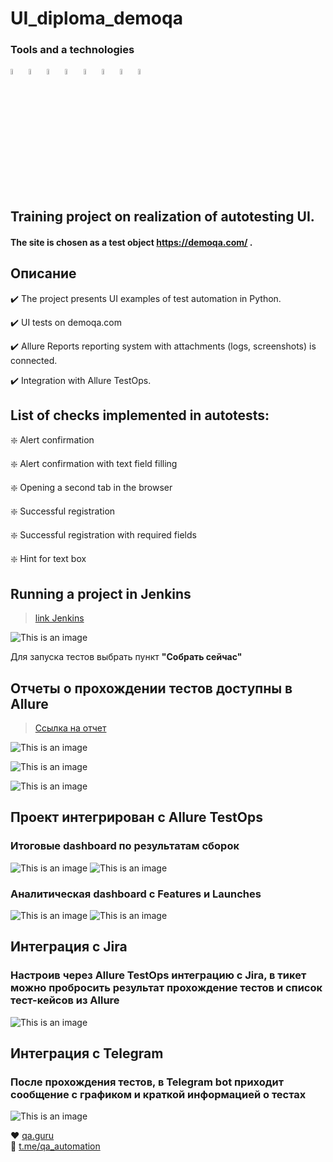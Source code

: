 # UI_diploma_demoqa
### Tools and a technologies
<p align="left">
<code><img width="5%" title="Python" src="https://upload.wikimedia.org/wikipedia/commons/thumb/0/0a/Python.svg/1024px-Python.svg.png"></code>
<code><img width="5%" title="Pycharm" src="https://upload.wikimedia.org/wikipedia/commons/thumb/1/1d/PyCharm_Icon.svg/1200px-PyCharm_Icon.svg.png"></code>
<code><img width="5%" title="Pytest" src="https://upload.wikimedia.org/wikipedia/commons/b/ba/Pytest_logo.svg"></code>
<code><img width="5%" title="Requests" src="https://upload.wikimedia.org/wikipedia/commons/a/aa/Requests_Python_Logo.png"></code>
<code><img width="5%" title="Allure Report" src="https://avatars.githubusercontent.com/u/5879127?s=200&v=4"></code>
<code><img width="5%" title="Allure TestOps" src="https://marketplace-cdn.atlassian.com/files/92e2d8c3-2a30-46c0-bf21-2453a4a270d3?fileType=image&mode=full-fit"></code>
<code><img width="5%" title="GitHub" src="https://cdn-icons-png.flaticon.com/512/25/25231.png"></code>
<code><img width="5%" title="Jenkins" src="https://avatars.githubusercontent.com/u/2520748?v=4"></code>
</code>
</p>


## Training project on realization of autotesting **UI**.<br/>
#### The site is chosen as a test object https://demoqa.com/ .<br/>

## Описание
:heavy_check_mark: The project presents UI examples of test automation in Python.

:heavy_check_mark: UI tests on demoqa.com

:heavy_check_mark: Allure Reports reporting system with attachments (logs, screenshots) is connected.

:heavy_check_mark: Integration with Allure TestOps.

## List of checks implemented in autotests:
:sparkle: Alert confirmation

:sparkle: Alert confirmation with text field filling

:sparkle: Opening a second tab in the browser

:sparkle: Successful registration

:sparkle: Successful registration with required fields

:sparkle: Hint for text box

## Running a project in Jenkins
> <a target="_blank" href="https://jenkins.autotests.cloud/job/ui_diploma_badmaeva/">link Jenkins</a>

![This is an image](/resourses/jenkins.png)

Для запуска тестов выбрать пункт **"Собрать сейчас"**

## Отчеты о прохождении тестов доступны в Allure
> <a target="_blank" href="https://jenkins.autotests.cloud/job/API_diploma/allure/">Ссылка на отчет</a>

![This is an image](/resourses/Allure_report.png)

![This is an image](/resourses/Allure_graphs.png)

![This is an image](/resourses/Allure_behaviors.png)

## Проект интегрирован с Allure TestOps

### Итоговые dashboard по результатам сборок
![This is an image](/resourses/AllureTestOps_dashboard.png)
![This is an image](/resourses/TestOps_testcases.png)


### Аналитическая dashboard с Features и Launches
![This is an image](/resourses/AllureTestOps_features.png)
![This is an image](/resourses/AllureTestOps_launchers.png)

## Интеграция с Jira
### Настроив через Allure TestOps интеграцию с Jira, в тикет можно пробросить результат прохождение тестов и список тест-кейсов из Allure
![This is an image](/resourses/jira.png)

## Интеграция с Telegram
### После прохождения тестов, в Telegram bot приходит сообщение с графиком и краткой информацией о тестах
![This is an image](/resourses/telegram1.png)


:heart: <a target="_blank" href="https://qa.guru">qa.guru</a><br/>
:blue_heart: <a target="_blank" href="https://t.me/qa_automation">t.me/qa_automation</a>
